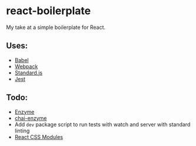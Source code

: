 # react-boilerplate

My take at a simple boilerplate for React.

## Uses:
* [Babel](https://babeljs.io/)
* [Webpack](https://webpack.github.io/)
* [Standard.js](https://github.com/feross/standard)
* [Jest](https://facebook.github.io/jest/)

## Todo:
* [Enzyme](http://airbnb.io/enzyme/)
* [chai-enzyme](https://github.com/producthunt/chai-enzyme)
* Add `dev` package script to run tests with watch and server with standard linting
* [React CSS Modules](https://github.com/gajus/babel-plugin-react-css-modules)
